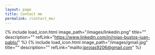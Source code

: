 ```yaml
---
layout: page
title: Contact me
permalink: /contact_me/
---
```


{% include load_icon.html image_path="/images/linkedin.png" title="" description="" refLink="https://www.linkedin.com/in/rojas-bustos-juan-pablo/" %} {% include load_icon.html image_path="/images/gmail.jpg" title="" description="" refLink="mailto:jprojas9206@gmail.com" %}
